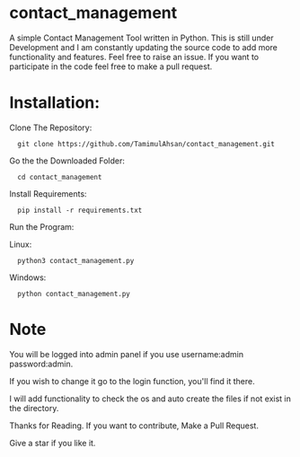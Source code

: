 # contact_management
A simple Contact Management Tool written in Python. 
This is still under Development and I am constantly updating the source code to add more functionality and features. Feel free to raise an issue. If you want to participate in the code feel free to make a pull request.


# Installation:

Clone The Repository:

      git clone https://github.com/TamimulAhsan/contact_management.git
Go the the Downloaded Folder:

      cd contact_management
Install Requirements:

      pip install -r requirements.txt
Run the Program:

Linux:

      python3 contact_management.py
Windows:
      
      python contact_management.py
      
      

# Note 
You will be logged into admin panel if you use username:admin password:admin.

If you wish to change it go to the login function, you'll find it there.

I will add functionality to check the os and auto create the files if not exist in the directory.

Thanks for Reading.
If you want to contribute, Make a Pull Request.

Give a star if you like it.
